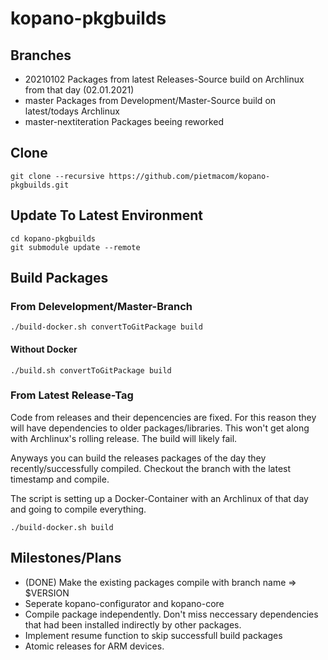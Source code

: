 # kopano-pkgbuilds

## Branches

- 20210102		Packages from latest Releases-Source build on Archlinux from that day (02.01.2021)
- master		Packages from Development/Master-Source build on latest/todays Archlinux
- master-nextiteration	Packages beeing reworked

## Clone
```console
git clone --recursive https://github.com/pietmacom/kopano-pkgbuilds.git
```

## Update To Latest Environment
```console
cd kopano-pkgbuilds
git submodule update --remote
```
 
## Build Packages
### From Delevelopment/Master-Branch
```console
./build-docker.sh convertToGitPackage build
```
 
####  Without Docker
```console
./build.sh convertToGitPackage build
```
 
### From Latest Release-Tag
 Code from releases and their depencencies are fixed. For this reason they will have dependencies to older packages/libraries. This won't get along with Archlinux's rolling release. The build will likely fail.
 
 Anyways you can build the releases packages of the day they recently/successfully compiled. Checkout the branch with the latest timestamp and compile.
 
 The script is setting up a Docker-Container with an Archlinux of that day and going to compile everything.
 
```console
./build-docker.sh build
```
 
## Milestones/Plans
 - (DONE) Make the existing packages compile with branch name => $VERSION
 - Seperate kopano-configurator and kopano-core
 - Compile package independently. Don't miss neccessary dependencies that had been installed indirectly by other packages.
 - Implement resume function to skip successfull build packages
 - Atomic releases for ARM devices.
 